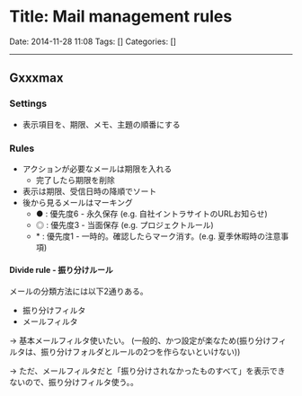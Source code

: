 # Title: Mail management rules

Date: 2014-11-28 11:08
Tags: []
Categories: []

---

## Gxxxmax

### Settings

- 表示項目を、期限、メモ、主題の順番にする

### Rules

- アクションが必要なメールは期限を入れる
    - 完了したら期限を削除
- 表示は期限、受信日時の降順でソート
- 後から見るメールはマーキング
    - ● : 優先度6 - 永久保存 (e.g. 自社イントラサイトのURLお知らせ)
    - ◎ : 優先度3 - 当面保存 (e.g. プロジェクトルール)
    - \*  : 優先度1 - 一時的。確認したらマーク消す。(e.g. 夏季休暇時の注意事項)

#### Divide rule - 振り分けルール

メールの分類方法には以下2通りある。

- 振り分けフィルタ
- メールフィルタ

-> 基本メールフィルタ使いたい。 (一般的、かつ設定が楽なため(振り分けフィルタは、振り分けフォルダとルールの2つを作らないといけない))

-> ただ、メールフィルタだと「振り分けされなかったものすべて」を表示できないので、振り分けフィルタ使う。。

